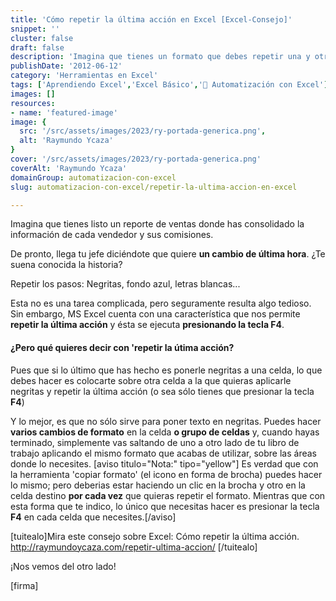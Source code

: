 ```yaml
---
title: 'Cómo repetir la última acción en Excel [Excel-Consejo]'
snippet: ''
cluster: false
draft: false 
description: 'Imagina que tienes un formato que debes repetir una y otra vez. Qué tedioso resulta ¿No es verdad? Aprende cómo puedes repetir la última acción en Excel.'
publishDate: '2012-06-12'
category: 'Herramientas en Excel'
tags: ['Aprendiendo Excel','Excel Básico','🤖 Automatización con Excel']
images: []
resources: 
- name: 'featured-image'
image: {
  src: '/src/assets/images/2023/ry-portada-generica.png',
  alt: 'Raymundo Ycaza'
}
cover: '/src/assets/images/2023/ry-portada-generica.png'
coverAlt: 'Raymundo Ycaza'
domainGroup: automatizacion-con-excel
slug: automatizacion-con-excel/repetir-la-ultima-accion-en-excel

---
```


Imagina que tienes listo un reporte de ventas donde has consolidado la información de cada vendedor y sus comisiones.

De pronto, llega tu jefe diciéndote que quiere **un cambio de última hora**. ¿Te suena conocida la historia?

Repetir los pasos: Negritas, fondo azul, letras blancas...

Esta no es una tarea complicada, pero seguramente resulta algo tedioso. Sin embargo, MS Excel cuenta con una característica que nos permite **repetir la última acción** y ésta se ejecuta **presionando la tecla F4**.

#### ¿Pero qué quieres decir con 'repetir la útima acción?

Pues que si lo último que has hecho es ponerle negritas a una celda, lo que debes hacer es colocarte sobre otra celda a la que quieras aplicarle negritas y repetir la última acción (o sea sólo tienes que presionar la tecla **F4**)

Y lo mejor, es que no sólo sirve para poner texto en negritas. Puedes hacer **varios cambios de formato** en la celda **o grupo de celdas** y, cuando hayas terminado, simplemente vas saltando de uno a otro lado de tu libro de trabajo aplicando el mismo formato que acabas de utilizar, sobre las áreas donde lo necesites. \[aviso titulo="Nota:" tipo="yellow"\] Es verdad que con la herramienta 'copiar formato' (el icono en forma de brocha) puedes hacer lo mismo; pero deberias estar haciendo un clic en la brocha y otro en la celda destino **por cada vez** que quieras repetir el formato. Mientras que con esta forma que te indico, lo único que necesitas hacer es presionar la tecla **F4** en cada celda que necesites.\[/aviso\]

\[tuitealo\]Mira este consejo sobre Excel: Cómo repetir la última acción. http://raymundoycaza.com/repetir-ultima-accion/ \[/tuitealo\]

¡Nos vemos del otro lado!

\[firma\]
